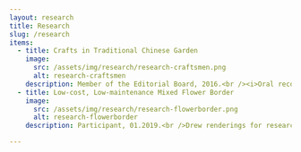 ```yaml
---
layout: research
title: Research
slug: /research
items:
  - title: Crafts in Traditional Chinese Garden
    image:
      src: /assets/img/research/research-craftsmen.png
      alt: research-craftsmen
    description: Member of the Editorial Board, 2016.<br /><i>Oral record of traditional architectural decoration craftsmen in Lingnan<i>, National Natural Science Foundation of China (NSFC):51908227, published. I participated in the materials gathering, organizing, writing, and composing, which included field research and interviews for about one month.<br />
  - title: Low-cost, Low-maintenance Mixed Flower Border
    image:
      src: /assets/img/research/research-flowerborder.png
      alt: research-flowerborder
    description: Participant, 01.2019.<br />Drew renderings for research report named <i>Screening and Application of Low-cost, Low-maintenance Mixed Flower Border<i>.This research report has been accepted by the expert panel organized by the Shenzhen Institute of Urban Management Science.<br />

---
```



<br />
<br />
